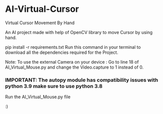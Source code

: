 # AI-Virtual-Cursor
Virtual Cursor Movement By Hand

An AI project made with help of OpenCV library to move Cursor by using hand.

pip install -r requirements.txt 
Run this command in your terminal to download all the dependencies required for the Project.

Note: To use the external Camera on your device : Go to line 18 of AI_Virtual_Mouse.py and change the Video.capture to 1 instead of 0.

### IMPORTANT: The autopy module has compatibility issues with python 3.9 make sure to use python 3.8

Run the AI_Virtual_Mouse.py file 


:)
